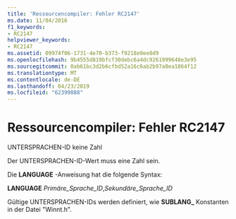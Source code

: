 ```yaml
---
title: 'Ressourcencompiler: Fehler RC2147'
ms.date: 11/04/2016
f1_keywords:
- RC2147
helpviewer_keywords:
- RC2147
ms.assetid: 09974f06-1731-4e70-b373-f9218e0ee8d9
ms.openlocfilehash: 9b4555d819bfcf30debc6a4dc9261999648e3e95
ms.sourcegitcommit: 0ab61bc3d2b6cfbd52a16c6ab2b97a8ea1864f12
ms.translationtype: MT
ms.contentlocale: de-DE
ms.lasthandoff: 04/23/2019
ms.locfileid: "62399888"
---
```

# <a name="resource-compiler-error-rc2147"></a>Ressourcencompiler: Fehler RC2147

UNTERSPRACHEN-ID keine Zahl

Der UNTERSPRACHEN-ID-Wert muss eine Zahl sein.

Die **LANGUAGE** -Anweisung hat die folgende Syntax:

**LANGUAGE** *Primäre_Sprache_ID*,*Sekundäre_Sprache_ID*

Gültige UNTERSPRACHEN-IDs werden definiert, wie **SUBLANG_** Konstanten in der Datei "Winnt.h".